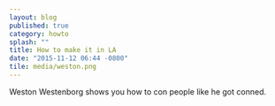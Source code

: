 ```yaml
---
layout: blog
published: true
category: howto
splash: ""
title: How to make it in LA
date: "2015-11-12 06:44 -0800"
tile: media/weston.png
---
```





Weston Westenborg shows you how to con people like he got conned.
